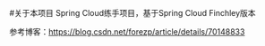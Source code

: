 #关于本项目
Spring Cloud练手项目，基于Spring Cloud Finchley版本

参考博客：https://blog.csdn.net/forezp/article/details/70148833
